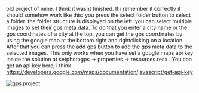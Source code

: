 old project of mine. I think it wasnt finished. If i remember it correctly it should somehow work like this: you press the select folder button to select a folder. the folder structure is displayed on the left. you can select multiple images to set their gps meta data. To do that you enter a city name or the gps coordinates of a city at the top. you can get the gps coordinates by using the google map at the bottom right and rightclicking on a location. After that you can press the add gps button to add the gps meta data to the selected images.
This only works when you have set a google maps api key inside the solution at setphotogps -> properties -> resources.resx . You can get an api key here, i think https://developers.google.com/maps/documentation/javascript/get-api-key 

![gps project](https://user-images.githubusercontent.com/43114787/159959631-f7276b4a-4549-41f5-a93b-9ae3ee60e493.png)
